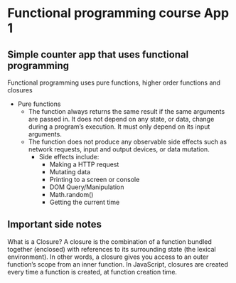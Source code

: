 # Functional programming course App 1

## Simple counter app that uses functional programming

Functional programming uses pure functions, higher order functions and closures

* Pure functions
    * The function always returns the same result if the same arguments are passed in. It does not depend on any state, or data, change during a program’s execution. It must only depend on its input arguments.
    * The function does not produce any observable side effects such as network requests, input and output devices, or data mutation.
        * Side effects include:
            * Making a HTTP request
            * Mutating data
            * Printing to a screen or console
            * DOM Query/Manipulation
            * Math.random()
            * Getting the current time

## Important side notes

What is a Closure?
A closure is the combination of a function bundled together (enclosed) with references to its surrounding state (the lexical environment). In other words, a closure gives you access to an outer function’s scope from an inner function. In JavaScript, closures are created every time a function is created, at function creation time.